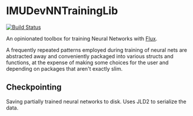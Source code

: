 # IMUDevNNTrainingLib

[![Build Status](https://github.com/mmider/IMUDevNNTrainingLib.jl/actions/workflows/CI.yml/badge.svg?branch=main)](https://github.com/mmider/IMUDevNNTrainingLib.jl/actions/workflows/CI.yml?query=branch%3Amain)

An opinionated toolbox for training Neural Networks with [Flux](https://github.com/FluxML/Flux.jl).

A frequently repeated patterns employed during training of neural nets are abstracted away and conveniently packaged into various structs and functions, at the expense of making some choices for the user and depending on packages that aren't exactly slim.

## Checkpointing

Saving partially trained neural networks to disk. Uses JLD2 to serialize the data.
